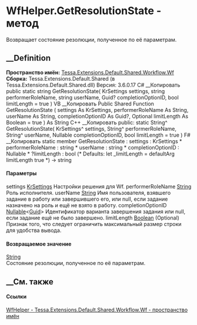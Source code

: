 # WfHelper.GetResolutionState - метод
Возвращает состояние резолюции, полученное по её параметрам.
## __Definition
 **Пространство имён:**
[Tessa.Extensions.Default.Shared.Workflow.Wf](N_Tessa_Extensions_Default_Shared_Workflow_Wf.htm)  
 **Сборка:** Tessa.Extensions.Default.Shared (в
Tessa.Extensions.Default.Shared.dll) Версия: 3.6.0.17
C# __Копировать
     public static string GetResolutionState(
    	KrSettings settings,
    	string performerRoleName,
    	string userName,
    	Guid? completionOptionID,
    	bool limitLength = true
    )
VB __Копировать
     Public Shared Function GetResolutionState ( 
    	settings As KrSettings,
    	performerRoleName As String,
    	userName As String,
    	completionOptionID As Guid?,
    	Optional limitLength As Boolean = true
    ) As String
C++ __Копировать
     public:
    static String^ GetResolutionState(
    	KrSettings^ settings, 
    	String^ performerRoleName, 
    	String^ userName, 
    	Nullable<Guid> completionOptionID, 
    	bool limitLength = true
    )
F# __Копировать
     static member GetResolutionState : 
            settings : KrSettings * 
            performerRoleName : string * 
            userName : string * 
            completionOptionID : Nullable<Guid> * 
            ?limitLength : bool 
    (* Defaults:
            let _limitLength = defaultArg limitLength true
    *)
    -> string 
#### Параметры
settings
[KrSettings](T_Tessa_Extensions_Default_Shared_Settings_KrSettings.htm)
    Настройки решения для Wf.
performerRoleName
[String](https://learn.microsoft.com/dotnet/api/system.string)
    Роль исполнителя.
userName [String](https://learn.microsoft.com/dotnet/api/system.string)
     Имя пользователя, взявшего задание в работу или завершившего его, или null, если задание назначено на роль и ещё не взято в работу. 
completionOptionID
[Nullable](https://learn.microsoft.com/dotnet/api/system.nullable-1)<[Guid](https://learn.microsoft.com/dotnet/api/system.guid)>
     Идентификатор варианта завершения задания или null, если задание ещё не было завершено. 
limitLength [Boolean](https://learn.microsoft.com/dotnet/api/system.boolean)
(Optional)
     Признак того, что следует ограничить максимальный размер строки для удобства вывода. 
#### Возвращаемое значение
[String](https://learn.microsoft.com/dotnet/api/system.string)  
Состояние резолюции, полученное по её параметрам.
##  __См. также
#### Ссылки
[WfHelper - ](T_Tessa_Extensions_Default_Shared_Workflow_Wf_WfHelper.htm)
[Tessa.Extensions.Default.Shared.Workflow.Wf - пространство
имён](N_Tessa_Extensions_Default_Shared_Workflow_Wf.htm)
